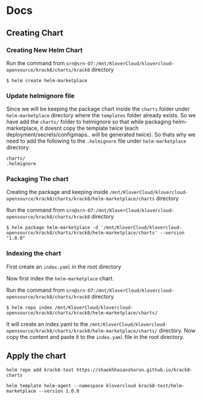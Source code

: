 # Docs
## Creating Chart
### Creating New Helm Chart
Run the command from `srn@srn-O7:/mnt/KloverCloud/klovercloud-opensource/krack8/charts/krack8` directory
````
$ helm create helm-marketplace
````

### Update helmignore file

Since we will be keeping the package chart inside the `charts` folder under `helm-marketplace` directory where the `templates` folder already exists. So we have add the 
`charts/` folder to helmignore so that while packaging helm-marketplace, it doesnt copy the template twice (each deployment/secrets/configmaps.. will be generated twice). So thats
why we need to add the following to the `.helmignore` file under `helm-marketplace` directory.
```
charts/
.helmignore
```

### Packaging The chart
Creating the package and keeping inside `/mnt/KloverCloud/klovercloud-opensource/krack8/charts/krack8/helm-marketplace/charts` directory

Run the command from `srn@srn-O7:/mnt/KloverCloud/klovercloud-opensource/krack8/charts/krack8` directory
```
$ helm package helm-marketplace -d '/mnt/KloverCloud/klovercloud-opensource/krack8/charts/krack8/helm-marketplace/charts' --version "1.0.0"
```

### Indexing the chart

First create an `index.yaml` in the root directory

Now first index the `helm-marketplace` chart.

Run the command from `srn@srn-O7:/mnt/KloverCloud/klovercloud-opensource/krack8/charts/krack8` directory
```
$ helm repo index /mnt/KloverCloud/klovercloud-opensource/krack8/charts/krack8/helm-marketplace/charts/
```

It will create an index.yaml to the `/mnt/KloverCloud/klovercloud-opensource/krack8/charts/krack8/helm-marketplace/charts/` directory. Now copy the content and paste
it to the `index.yaml` file in the root directory.

## Apply the chart

```
helm repo add krack8-test https://shaekhhasanshoron.github.io/krack8-charts
```

```
helm template helm-agent --namespace klovercloud krack8-test/helm-marketplace --version 1.0.0
```